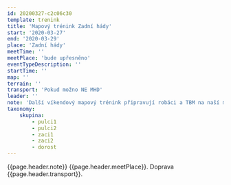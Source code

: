 ```yaml
---
id: 20200327-c2c06c30
template: trenink
title: 'Mapový trénink Zadní hády'
start: '2020-03-27'
end: '2020-03-29'
place: 'Zadní hády'
meetTime: ''
meetPlace: 'bude upřesněno'
eventTypeDescription: ''
startTime: ''
map: ''
terrain: ''
transport: 'Pokud možno NE MHD'
leader: ''
note: 'Další víkendový mapový trénink připravují robáci a TBM na naší mapě Zadní hády. Jakmile dodají informace, dodám podrobnosti.'
taxonomy:
    skupina:
        - pulci1
        - pulci2
        - zaci1
        - zaci2
        - dorost
---
```

{{page.header.note}}
 {{page.header.meetPlace}}. Doprava {{page.header.transport}}.
